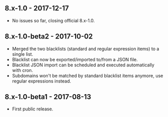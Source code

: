 8.x-1.0 - 2017-12-17
--------------------------
- No issues so far, closing official 8.x-1.0.

8.x-1.0-beta2 - 2017-10-02
--------------------------
- Merged the two blacklists (standard and regular expression items) to a single list.
- Blacklist can now be exported/imported to/from a JSON file.
- Blacklist JSON import can be scheduled and executed automatically with cron.
- Subdomains won't be matched by standard blacklist items anymore, use regular expressions instead.

8.x-1.0-beta1 - 2017-08-13
--------------------------
- First public release.
